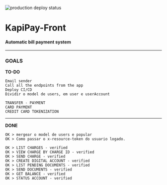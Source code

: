 ![production deploy status](https://github.com/davidtheblane/KapiPay-Front/actions/workflows/develop_deploy.yml/badge.svg)

# KapiPay-Front

#### Automatic bill payment system

<hr>

### GOALS

**TO-DO**

```
Email sender
Call all the endpoints from the app
Deploy CI/CD
Dividir o model de users, em user e userAccount

TRANSFER - PAYMENT
CARD PAYMENT
CREDIT CARD TOKENIZATION
```

<hr>

**DONE**

```
OK > mergear o model de users e popular
OK > Como passar o x-resource-token do usuario logado.

OK > LIST CHARGES - verified
OK > VIEW CHARGE BY CHARGE ID - verified
OK > SEND CHARGE - verified
OK > CREATE DIGITAL ACCOUNT - verified
OK > LIST PENDING DOCUMENTS - verified
OK > SEND DOCUMENTS - verified
OK > GET BALANCE - verified
OK > STATUS ACCOUNT - verified
```
